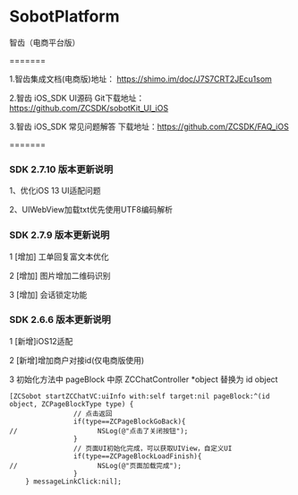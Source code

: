 # SobotPlatform
智齿（电商平台版） 




=======

1.智齿集成文档(电商版)地址： https://shimo.im/doc/J7S7CRT2JEcu1som   

2.智齿 iOS_SDK UI源码 Git下载地址：https://github.com/ZCSDK/sobotKit_UI_iOS  

3.智齿 iOS_SDK 常见问题解答 下载地址：https://github.com/ZCSDK/FAQ_iOS        

=======

### SDK 2.7.10 版本更新说明   

1、优化iOS 13 UI适配问题  

2、UIWebView加载txt优先使用UTF8编码解析  


### SDK 2.7.9 版本更新说明  

1 [增加] 工单回复富文本优化  

2 [增加] 图片增加二维码识别  

3 [增加] 会话锁定功能  

### SDK 2.6.6 版本更新说明

1 [新增]iOS12适配

2 [新增]增加商户对接id(仅电商版使用)

3 初始化方法中 pageBlock 中原 ZCChatController *object 替换为 id object 

```
[ZCSobot startZCChatVC:uiInfo with:self target:nil pageBlock:^(id object, ZCPageBlockType type) {
                // 点击返回
                if(type==ZCPageBlockGoBack){
//                    NSLog(@"点击了关闭按钮");
                }
                // 页面UI初始化完成，可以获取UIView，自定义UI
                if(type==ZCPageBlockLoadFinish){
//                    NSLog(@"页面加载完成");
                }
    } messageLinkClick:nil];
```